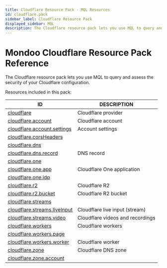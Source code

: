 ```yaml
---
title: Cloudflare Resource Pack - MQL Resources
id: cloudflare.pack
sidebar_label: Cloudflare Resource Pack
displayed_sidebar: MQL
description: The Cloudflare resource pack lets you use MQL to query and assess the security of your Cloudflare configuration.
---
```


# Mondoo Cloudflare Resource Pack Reference

The Cloudflare resource pack lets you use MQL to query and assess the security of your Cloudflare configuration.

Resources included in this pack:

| ID                                                              | DESCRIPTION                      |
| --------------------------------------------------------------- | -------------------------------- |
| [cloudflare](cloudflare.md)                                     | Cloudflare provider              |
| [cloudflare.account](cloudflare.account.md)                     | Cloudflare account               |
| [cloudflare.account.settings](cloudflare.account.settings.md)   | Account settings                 |
| [cloudflare.corsHeaders](cloudflare.corsheaders.md)             |                                  |
| [cloudflare.dns](cloudflare.dns.md)                             |                                  |
| [cloudflare.dns.record](cloudflare.dns.record.md)               | DNS record                       |
| [cloudflare.one](cloudflare.one.md)                             |                                  |
| [cloudflare.one.app](cloudflare.one.app.md)                     | Cloudflare One application       |
| [cloudflare.one.idp](cloudflare.one.idp.md)                     |                                  |
| [cloudflare.r2](cloudflare.r2.md)                               | Cloudflare R2                    |
| [cloudflare.r2.bucket](cloudflare.r2.bucket.md)                 | Cloudflare R2 bucket             |
| [cloudflare.streams](cloudflare.streams.md)                     |                                  |
| [cloudflare.streams.liveInput](cloudflare.streams.liveinput.md) | Cloudflare live input (stream)   |
| [cloudflare.streams.video](cloudflare.streams.video.md)         | Cloudflare videos and recordings |
| [cloudflare.workers](cloudflare.workers.md)                     | Cloudflare workers               |
| [cloudflare.workers.page](cloudflare.workers.page.md)           |                                  |
| [cloudflare.workers.worker](cloudflare.workers.worker.md)       | Cloudflare worker                |
| [cloudflare.zone](cloudflare.zone.md)                           | Cloudflare DNS zone              |
| [cloudflare.zone.account](cloudflare.zone.account.md)           |                                  |
